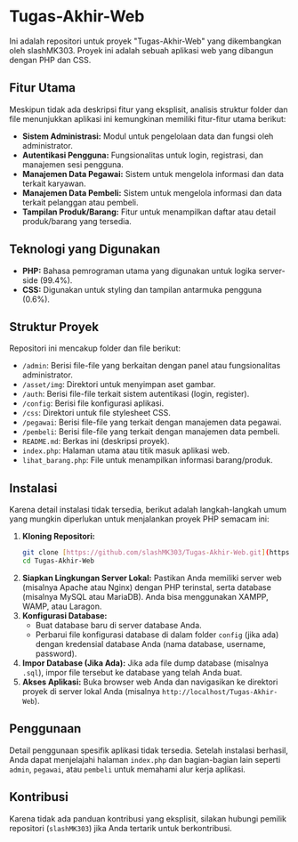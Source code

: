 # Tugas-Akhir-Web

Ini adalah repositori untuk proyek "Tugas-Akhir-Web" yang dikembangkan oleh slashMK303. Proyek ini adalah sebuah aplikasi web yang dibangun dengan PHP dan CSS.

## Fitur Utama

Meskipun tidak ada deskripsi fitur yang eksplisit, analisis struktur folder dan file menunjukkan aplikasi ini kemungkinan memiliki fitur-fitur utama berikut:

* **Sistem Administrasi:** Modul untuk pengelolaan data dan fungsi oleh administrator.
* **Autentikasi Pengguna:** Fungsionalitas untuk login, registrasi, dan manajemen sesi pengguna.
* **Manajemen Data Pegawai:** Sistem untuk mengelola informasi dan data terkait karyawan.
* **Manajemen Data Pembeli:** Sistem untuk mengelola informasi dan data terkait pelanggan atau pembeli.
* **Tampilan Produk/Barang:** Fitur untuk menampilkan daftar atau detail produk/barang yang tersedia.

## Teknologi yang Digunakan

* **PHP:** Bahasa pemrograman utama yang digunakan untuk logika server-side (99.4%).
* **CSS:** Digunakan untuk styling dan tampilan antarmuka pengguna (0.6%).

## Struktur Proyek

Repositori ini mencakup folder dan file berikut:

* `/admin`: Berisi file-file yang berkaitan dengan panel atau fungsionalitas administrator.
* `/asset/img`: Direktori untuk menyimpan aset gambar.
* `/auth`: Berisi file-file terkait sistem autentikasi (login, register).
* `/config`: Berisi file konfigurasi aplikasi.
* `/css`: Direktori untuk file stylesheet CSS.
* `/pegawai`: Berisi file-file yang terkait dengan manajemen data pegawai.
* `/pembeli`: Berisi file-file yang terkait dengan manajemen data pembeli.
* `README.md`: Berkas ini (deskripsi proyek).
* `index.php`: Halaman utama atau titik masuk aplikasi web.
* `lihat_barang.php`: File untuk menampilkan informasi barang/produk.

## Instalasi

Karena detail instalasi tidak tersedia, berikut adalah langkah-langkah umum yang mungkin diperlukan untuk menjalankan proyek PHP semacam ini:

1.  **Kloning Repositori:**
    ```bash
    git clone [https://github.com/slashMK303/Tugas-Akhir-Web.git](https://github.com/slashMK303/Tugas-Akhir-Web.git)
    cd Tugas-Akhir-Web
    ```
2.  **Siapkan Lingkungan Server Lokal:**
    Pastikan Anda memiliki server web (misalnya Apache atau Nginx) dengan PHP terinstal, serta database (misalnya MySQL atau MariaDB). Anda bisa menggunakan XAMPP, WAMP, atau Laragon.
3.  **Konfigurasi Database:**
    * Buat database baru di server database Anda.
    * Perbarui file konfigurasi database di dalam folder `config` (jika ada) dengan kredensial database Anda (nama database, username, password).
4.  **Impor Database (Jika Ada):**
    Jika ada file dump database (misalnya `.sql`), impor file tersebut ke database yang telah Anda buat.
5.  **Akses Aplikasi:**
    Buka browser web Anda dan navigasikan ke direktori proyek di server lokal Anda (misalnya `http://localhost/Tugas-Akhir-Web`).

## Penggunaan

Detail penggunaan spesifik aplikasi tidak tersedia. Setelah instalasi berhasil, Anda dapat menjelajahi halaman `index.php` dan bagian-bagian lain seperti `admin`, `pegawai`, atau `pembeli` untuk memahami alur kerja aplikasi.

## Kontribusi

Karena tidak ada panduan kontribusi yang eksplisit, silakan hubungi pemilik repositori (`slashMK303`) jika Anda tertarik untuk berkontribusi.
